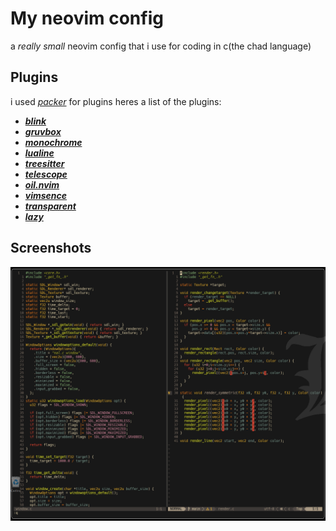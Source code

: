 # My neovim config
a *really small* neovim config that i use for coding in c(the chad language)

## Plugins
i used *[packer](https://github.com/folke/lazy.nvim)* for plugins
heres a list of the plugins:
  - ***[blink](https://github.com/saghen/blink.cmp")***
  - ***[gruvbox](https://github.com/ellisonleao/gruvbox.nvim")***
  - ***[monochrome](https://github.com/kdheepak/monochrome.nvim")***
  - ***[lualine](https://github.com/nvim-lualine/lualine.nvim")***
  - ***[treesitter](https://github.com/nvim-treesitter/nimv-treesitter")***
  - ***[telescope](https://github.com/nvim-telescope/telescope.nvim")***
  - ***[oil.nvim](https://github.com/stevearc/oil.nvim")***
  - ***[vimsence](https://github.com/vimsence/vimsence")***
  - ***[transparent](https://github.com/xiyaowong/transparent.nvim")***
  - ***[lazy](https://github.com/folke/lazy.nvim")***

## Screenshots
![0](images/0.png "screenshot")
